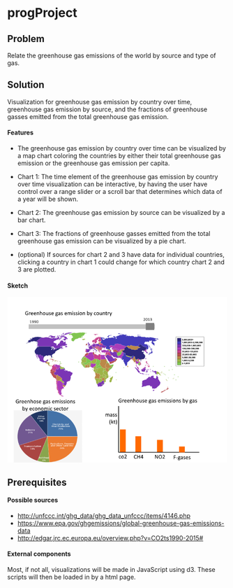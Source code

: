 # progProject

## Problem
Relate the greenhouse gas emissions of the world by source and type of gas.

## Solution
Visualization for greenhouse gas emission by country over time, greenhouse gas
emission by source, and the fractions of greenhouse gasses emitted from the
total greenhouse gas emission.

#### Features
- The greenhouse gas emission by country over time can be visualized by a map
chart coloring the countries by either their total greenhouse gas emission
or the greenhouse gas emission per capita.

- Chart 1: The time element of the greenhouse gas emission by country over time
 visualization can be interactive, by having the user have control over a
range slider or a scroll bar that determines which data of a year will be
shown.

- Chart 2: The greenhouse gas emission by source can be visualized by a bar chart.

- Chart 3: The fractions of greenhouse gasses emitted from the total greenhouse gas
 emission can be visualized by a pie chart.

- (optional) If sources for chart 2 and 3 have data for individual countries,
clicking a country in chart 1 could change for which country chart 2 and 3
are plotted.

#### Sketch
![](doc/ideaSketch.png)

## Prerequisites
#### Possible sources
- http://unfccc.int/ghg_data/ghg_data_unfccc/items/4146.php
- https://www.epa.gov/ghgemissions/global-greenhouse-gas-emissions-data
- http://edgar.jrc.ec.europa.eu/overview.php?v=CO2ts1990-2015#

#### External components
Most, if not all, visualizations will be made in JavaScript using d3. These
scripts will then be loaded in by a html page.
